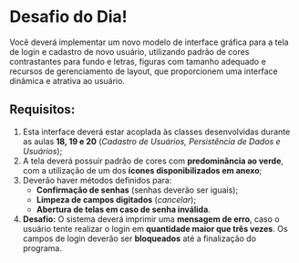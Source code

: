 # **Desafio do Dia!**  

Você deverá implementar um novo modelo de interface gráfica para a tela de login e cadastro de novo usuário, utilizando padrão de cores contrastantes para fundo e letras, figuras com tamanho adequado e recursos de gerenciamento de layout, que proporcionem uma interface dinâmica e atrativa ao usuário.  

## **Requisitos:**  

1. Esta interface deverá estar acoplada às classes desenvolvidas durante as aulas **18, 19 e 20** (*Cadastro de Usuários, Persistência de Dados e Usuários*);  
2. A tela deverá possuir padrão de cores com **predominância ao verde**, com a utilização de um dos **ícones disponibilizados em anexo**;  
3. Deverão haver métodos definidos para:  
   - **Confirmação de senhas** (senhas deverão ser iguais);  
   - **Limpeza de campos digitados** (*cancelar*);  
   - **Abertura de telas em caso de senha inválida**.  
4. **Desafio:** O sistema deverá imprimir uma **mensagem de erro**, caso o usuário tente realizar o login em **quantidade maior que três vezes**. Os campos de login deverão ser **bloqueados** até a finalização do programa.  

